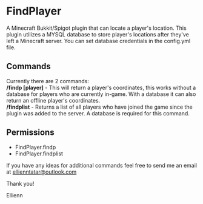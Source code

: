 # FindPlayer
 A Minecraft Bukkit/Spigot plugin that can locate a player's location. This plugin utilizes a MYSQL database to store
 player's locations after they've left a Minecraft server. You can set database credentials in the config.yml file.
 
 ## Commands
 Currently there are 2 commands:
 <br>**/findp \[player\]** - This will return a player's coordinates, this works without a database for players who are
 currently in-game. With a database it can also return an offline player's coordinates.
 <br>**/findplist** - Returns a list of all players who have joined the game since the plugin was added to the server. A database is required for this command.
 
 ## Permissions
 - FindPlayer.findp
 - FindPlayer.findplist
 
 If you have any ideas for additional commands feel free to send me an email at ellienntatar@outlook.com
 
 Thank you!
 
 Ellienn
